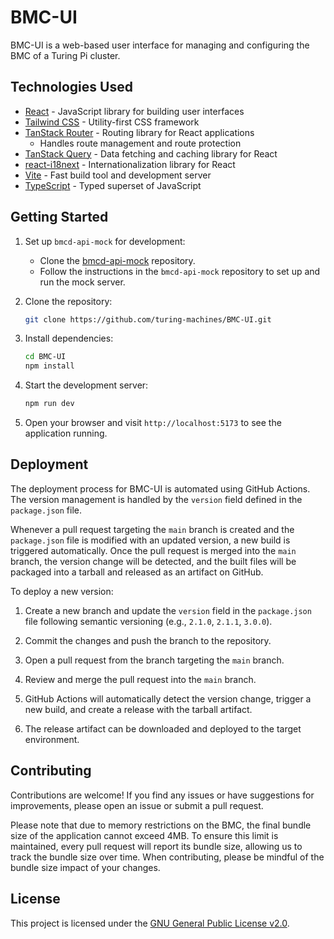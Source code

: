 # BMC-UI

BMC-UI is a web-based user interface for managing and configuring the BMC of a Turing Pi cluster.

## Technologies Used

- [React](https://reactjs.org/) - JavaScript library for building user interfaces
- [Tailwind CSS](https://tailwindcss.com/) - Utility-first CSS framework
- [TanStack Router](https://tanstack.com/router) - Routing library for React applications
  - Handles route management and route protection
- [TanStack Query](https://tanstack.com/query) - Data fetching and caching library for React
- [react-i18next](https://react.i18next.com/) - Internationalization library for React
- [Vite](https://vitejs.dev/) - Fast build tool and development server
- [TypeScript](https://www.typescriptlang.org/) - Typed superset of JavaScript

## Getting Started

1. Set up `bmcd-api-mock` for development:

   - Clone the [bmcd-api-mock](https://github.com/barrenechea/bmcd-api-mock) repository.
   - Follow the instructions in the `bmcd-api-mock` repository to set up and run the mock server.

2. Clone the repository:

   ```bash
   git clone https://github.com/turing-machines/BMC-UI.git
   ```

3. Install dependencies:

   ```bash
   cd BMC-UI
   npm install
   ```

4. Start the development server:

   ```bash
   npm run dev
   ```

5. Open your browser and visit `http://localhost:5173` to see the application running.

## Deployment

The deployment process for BMC-UI is automated using GitHub Actions. The version management is handled by the `version` field defined in the `package.json` file.

Whenever a pull request targeting the `main` branch is created and the `package.json` file is modified with an updated version, a new build is triggered automatically. Once the pull request is merged into the `main` branch, the version change will be detected, and the built files will be packaged into a tarball and released as an artifact on GitHub.

To deploy a new version:

1. Create a new branch and update the `version` field in the `package.json` file following semantic versioning (e.g., `2.1.0`, `2.1.1`, `3.0.0`).

2. Commit the changes and push the branch to the repository.

3. Open a pull request from the branch targeting the `main` branch.

4. Review and merge the pull request into the `main` branch.

5. GitHub Actions will automatically detect the version change, trigger a new build, and create a release with the tarball artifact.

6. The release artifact can be downloaded and deployed to the target environment.

## Contributing

Contributions are welcome! If you find any issues or have suggestions for improvements, please open an issue or submit a pull request.

Please note that due to memory restrictions on the BMC, the final bundle size of the application cannot exceed 4MB. To ensure this limit is maintained, every pull request will report its bundle size, allowing us to track the bundle size over time. When contributing, please be mindful of the bundle size impact of your changes.

## License

This project is licensed under the [GNU General Public License v2.0](LICENSE).
